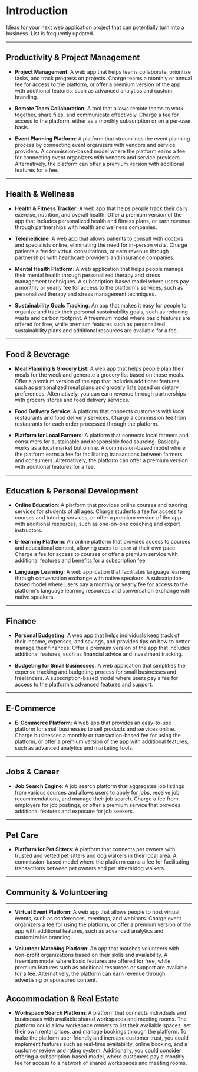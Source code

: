 # Introduction
Ideas for your next web application project that can potentially turn into a business. List is frequently updated.

---

## Productivity & Project Management

- **Project Management**: A web app that helps teams collaborate, prioritize tasks, and track progress on projects. Charge teams a monthly or annual fee for access to the platform, or offer a premium version of the app with additional features, such as advanced analytics and custom branding.

- **Remote Team Collaboration**: A tool that allows remote teams to work together, share files, and communicate effectively. Charge a fee for access to the platform, either as a monthly subscription or on a per-user basis.

- **Event Planning Platform**: A platform that streamlines the event planning process by connecting event organizers with vendors and service providers. A commission-based model where the platform earns a fee for connecting event organizers with vendors and service providers. Alternatively, the platform can offer a premium version with additional features for a fee.

---

## Health & Wellness

- **Health & Fitness Tracker**: A web app that helps people track their daily exercise, nutrition, and overall health. Offer a premium version of the app that includes personalized health and fitness plans, or earn revenue through partnerships with health and wellness companies.

- **Telemedicine**: A web app that allows patients to consult with doctors and specialists online, eliminating the need for in-person visits. Charge patients a fee for virtual consultations, or earn revenue through partnerships with healthcare providers and insurance companies.

- **Mental Health Platform**: A web application that helps people manage their mental health through personalized therapy and stress management techniques. A subscription-based model where users pay a monthly or yearly fee for access to the platform's services, such as personalized therapy and stress management techniques.

- **Sustainability Goals Tracking**: An app that makes it easy for people to organize and track their personal sustainability goals, such as reducing waste and carbon footprint. A freemium model where basic features are offered for free, while premium features such as personalized sustainability plans and additional resources are available for a fee.

---

## Food & Beverage

- **Meal Planning & Grocery List**: A web app that helps people plan their meals for the week and generate a grocery list based on those meals. Offer a premium version of the app that includes additional features, such as personalized meal plans and grocery lists based on dietary preferences. Alternatively, you can earn revenue through partnerships with grocery stores and food delivery services.

- **Food Delivery Service**: A platform that connects customers with local restaurants and food delivery services. Charge a commission fee from restaurants for each order processed through the platform.

- **Platform for Local Farmers**: A platform that connects local farmers and consumers for sustainable and responsible food sourcing. Basically works as a local market but online. A commission-based model where the platform earns a fee for facilitating transactions between farmers and consumers. Alternatively, the platform can offer a premium version with additional features for a fee.

---

## Education & Personal Development

- **Online Education**: A platform that provides online courses and tutoring services for students of all ages. Charge students a fee for access to courses and tutoring services, or offer a premium version of the app with additional resources, such as one-on-one coaching and expert instructors.

- **E-learning Platform**: An online platform that provides access to courses and educational content, allowing users to learn at their own pace. Charge a fee for access to courses or offer a premium service with additional features and benefits for a subscription fee.

- **Language Learning**: A web application that facilitates language learning through conversation exchange with native speakers. A subscription-based model where users pay a monthly or yearly fee for access to the platform's language learning resources and conversation exchange with native speakers.

---

## Finance

- **Personal Budgeting**: A web app that helps individuals keep track of their income, expenses, and savings, and provides tips on how to better manage their finances. Offer a premium version of the app that includes additional features, such as financial advice and investment tracking.

- **Budgeting for Small Businesses**: A web application that simplifies the expense tracking and budgeting process for small businesses and freelancers. A subscription-based model where users pay a fee for access to the platform's advanced features and support.

---

## E-Commerce

- **E-Commerce Platform**: A web app that provides an easy-to-use platform for small businesses to sell products and services online. Charge businesses a monthly or transaction-based fee for using the platform, or offer a premium version of the app with additional features, such as advanced analytics and marketing tools.

---

## Jobs & Career

- **Job Search Engine**: A job search platform that aggregates job listings from various sources and allows users to apply for jobs, receive job recommendations, and manage their job search. Charge a fee from employers for job postings, or offer a premium service that provides additional features and exposure for job seekers.

---

## Pet Care

- **Platform for Pet Sitters**: A platform that connects pet owners with trusted and vetted pet sitters and dog walkers in their local area. A commission-based model where the platform earns a fee for facilitating transactions between pet owners and pet sitters/dog walkers.

---

## Community & Volunteering

---

- **Virtual Event Platform**: A web app that allows people to host virtual events, such as conferences, meetings, and webinars. Charge event organizers a fee for using the platform, or offer a premium version of the app with additional features, such as advanced analytics and customizable branding.

- **Volunteer Matching Platform**: An app that matches volunteers with non-profit organizations based on their skills and availability. A freemium model where basic features are offered for free, while premium features such as additional resources or support are available for a fee. Alternatively, the platform can earn revenue through advertising or sponsored content.


## Accommodation & Real Estate
- **Workspace Search Platform**: A platform that connects individuals and businesses with available shared workspaces and meeting rooms. The platform could allow workspace owners to list their available spaces, set their own rental prices, and manage bookings through the platform. To make the platform user-friendly and increase customer trust, you could implement features such as real-time availability, online booking, and a customer review and rating system. Additionally, you could consider offering a subscription-based model, where customers pay a monthly fee for access to a network of shared workspaces and meeting rooms.
